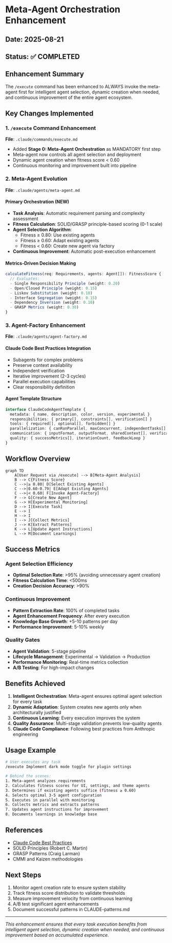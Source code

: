 # Meta-Agent Orchestration Enhancement

## Date: 2025-08-21
## Status: ✅ COMPLETED

## Enhancement Summary
The `/execute` command has been enhanced to ALWAYS invoke the meta-agent first for intelligent agent selection, dynamic creation when needed, and continuous improvement of the entire agent ecosystem.

## Key Changes Implemented

### 1. `/execute` Command Enhancement
**File**: `.claude/commands/execute.md`

- Added **Stage 0: Meta-Agent Orchestration** as MANDATORY first step
- Meta-agent now controls all agent selection and deployment
- Dynamic agent creation when fitness score < 0.60
- Continuous monitoring and improvement built into pipeline

### 2. Meta-Agent Evolution
**File**: `.claude/agents/meta-agent.md`

#### Primary Orchestration (NEW)
- **Task Analysis**: Automatic requirement parsing and complexity assessment
- **Fitness Calculation**: SOLID/GRASP principle-based scoring (0-1 scale)
- **Agent Selection Algorithm**:
  - Fitness ≥ 0.80: Use existing agents
  - Fitness ≥ 0.60: Adapt existing agents
  - Fitness < 0.60: Create new agent via factory
- **Continuous Improvement**: Automatic post-execution enhancement

#### Metrics-Driven Decision Making
```typescript
calculateFitness(req: Requirements, agents: Agent[]): FitnessScore {
  // Evaluates:
  - Single Responsibility Principle (weight: 0.20)
  - Open/Closed Principle (weight: 0.15)
  - Liskov Substitution (weight: 0.10)
  - Interface Segregation (weight: 0.15)
  - Dependency Inversion (weight: 0.10)
  - GRASP Metrics (weight: 0.30)
}
```

### 3. Agent-Factory Enhancement
**File**: `.claude/agents/agent-factory.md`

#### Claude Code Best Practices Integration
- Subagents for complex problems
- Preserve context availability
- Independent verification
- Iterative improvement (2-3 cycles)
- Parallel execution capabilities
- Clear responsibility definition

#### Agent Template Structure
```typescript
interface ClaudeCodeAgentTemplate {
  metadata: { name, description, color, version, experimental }
  responsibilities: { primary[], constraints[], verification[] }
  tools: { required[], optional[], forbidden[] }
  parallelization: { canRunParallel, maxConcurrent, independentTasks[] }
  communication: { inputFormat, outputFormat, sharedContext[], verificationAgents[] }
  quality: { successMetrics[], iterationCount, feedbackLoop }
}
```

## Workflow Overview

```mermaid
graph TD
    A[User Request via /execute] --> B[Meta-Agent Analysis]
    B --> C{Fitness Score}
    C -->|≥ 0.80| D[Select Existing Agents]
    C -->|0.60-0.79| E[Adapt Existing Agents]
    C -->|< 0.60| F[Invoke Agent-Factory]
    F --> G[Create New Agent]
    G --> H[Experimental Monitoring]
    D --> I[Execute Task]
    E --> I
    H --> I
    I --> J[Collect Metrics]
    J --> K[Extract Patterns]
    K --> L[Update Agent Instructions]
    L --> M[Document Learnings]
```

## Success Metrics

### Agent Selection Efficiency
- **Optimal Selection Rate**: >95% (avoiding unnecessary agent creation)
- **Fitness Calculation Time**: <500ms
- **Creation Decision Accuracy**: >90%

### Continuous Improvement
- **Pattern Extraction Rate**: 100% of completed tasks
- **Agent Enhancement Frequency**: After every execution
- **Knowledge Base Growth**: +5-10 patterns per day
- **Performance Improvement**: 5-10% weekly

### Quality Gates
- **Agent Validation**: 5-stage pipeline
- **Lifecycle Management**: Experimental → Validation → Production
- **Performance Monitoring**: Real-time metrics collection
- **A/B Testing**: For high-impact changes

## Benefits Achieved

1. **Intelligent Orchestration**: Meta-agent ensures optimal agent selection for every task
2. **Dynamic Adaptation**: System creates new agents only when architecturally justified
3. **Continuous Learning**: Every execution improves the system
4. **Quality Assurance**: Multi-stage validation prevents low-quality agents
5. **Claude Code Compliance**: Following best practices from Anthropic engineering

## Usage Example

```bash
# User executes any task
/execute Implement dark mode toggle for plugin settings

# Behind the scenes:
1. Meta-agent analyzes requirements
2. Calculates fitness scores for UI, settings, and theme agents
3. Determines if existing agents suffice (fitness ≥ 0.60)
4. Selects optimal 3-5 agent configuration
5. Executes in parallel with monitoring
6. Collects metrics and extracts patterns
7. Updates agent instructions for improvement
8. Documents learnings in knowledge base
```

## References
- [Claude Code Best Practices](https://www.anthropic.com/engineering/claude-code-best-practices)
- SOLID Principles (Robert C. Martin)
- GRASP Patterns (Craig Larman)
- CMMI and Kaizen methodologies

## Next Steps
1. Monitor agent creation rate to ensure system stability
2. Track fitness score distribution to validate thresholds
3. Measure improvement velocity from continuous learning
4. A/B test significant agent enhancements
5. Document successful patterns in CLAUDE-patterns.md

---
*This enhancement ensures that every task execution benefits from intelligent agent selection, dynamic creation when needed, and continuous improvement based on accumulated experience.*